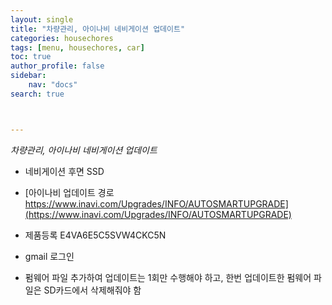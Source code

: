 ```yaml
---
layout: single
title: "차량관리, 아이나비 네비게이션 업데이트"
categories: housechores
tags: [menu, housechores, car]
toc: true
author_profile: false
sidebar:
    nav: "docs"
search: true



---
```


*차량관리, 아이나비 네비게이션 업데이트*



- 네비게이션 후면 SSD
- [아이나비 업데이트 경로 https://www.inavi.com/Upgrades/INFO/AUTOSMARTUPGRADE](https://www.inavi.com/Upgrades/INFO/AUTOSMARTUPGRADE)

- 제품등록 E4VA6E5C5SVW4CKC5N
- gmail 로그인

- 펌웨어 파일 추가하여 업데이트는 1회만 수행해야 하고, 한번 업데이트한 펌웨어 파일은 SD카드에서 삭제해줘야 함
